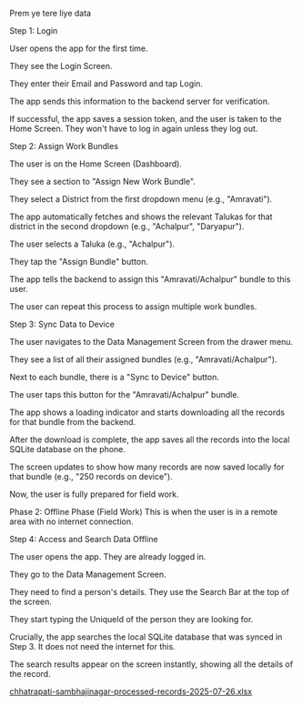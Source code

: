 Prem ye tere liye data

Step 1: Login

User opens the app for the first time.

They see the Login Screen.

They enter their Email and Password and tap Login.

The app sends this information to the backend server for verification.

If successful, the app saves a session token, and the user is taken to the Home Screen. They won't have to log in again unless they log out.

Step 2: Assign Work Bundles

The user is on the Home Screen (Dashboard).

They see a section to "Assign New Work Bundle".

They select a District from the first dropdown menu (e.g., "Amravati").

The app automatically fetches and shows the relevant Talukas for that district in the second dropdown (e.g., "Achalpur", "Daryapur").

The user selects a Taluka (e.g., "Achalpur").

They tap the "Assign Bundle" button.

The app tells the backend to assign this "Amravati/Achalpur" bundle to this user.

The user can repeat this process to assign multiple work bundles.

Step 3: Sync Data to Device

The user navigates to the Data Management Screen from the drawer menu.

They see a list of all their assigned bundles (e.g., "Amravati/Achalpur").

Next to each bundle, there is a "Sync to Device" button.

The user taps this button for the "Amravati/Achalpur" bundle.

The app shows a loading indicator and starts downloading all the records for that bundle from the backend.

After the download is complete, the app saves all the records into the local SQLite database on the phone.

The screen updates to show how many records are now saved locally for that bundle (e.g., "250 records on device").

Now, the user is fully prepared for field work.

Phase 2: Offline Phase (Field Work)
This is when the user is in a remote area with no internet connection.

Step 4: Access and Search Data Offline

The user opens the app. They are already logged in.

They go to the Data Management Screen.

They need to find a person's details. They use the Search Bar at the top of the screen.

They start typing the UniqueId of the person they are looking for.

Crucially, the app searches the local SQLite database that was synced in Step 3. It does not need the internet for this.

The search results appear on the screen instantly, showing all the details of the record.

[chhatrapati-sambhajinagar-processed-records-2025-07-26.xlsx](https://github.com/user-attachments/files/21467645/chhatrapati-sambhajinagar-processed-records-2025-07-26.xlsx)

